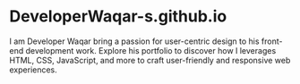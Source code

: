 # DeveloperWaqar-s.github.io
I am Developer Waqar bring a passion for user-centric design to his front-end development work. Explore his portfolio to discover how I leverages HTML, CSS, JavaScript, and more to craft user-friendly and responsive web experiences.
